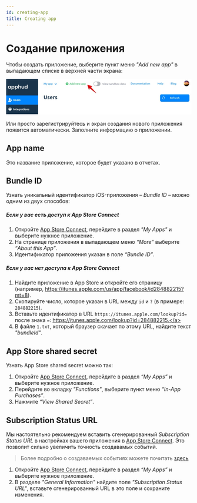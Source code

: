 ```yaml
---
id: creating-app
title: Creating app
---
```

# Создание приложения

Чтобы создать приложение, выберите пункт меню *"Add new app"* в выпадающем списке в верхней части экрана:

![New-app-step-1](assets/new-app-step-1.jpeg)

Или просто зарегистрируйтесь и экран создания нового приложения появится автоматически. Заполните информацию о приложении.

## App name

Это название приложение, которое будет указано в отчетах.

## Bundle ID

Узнать уникальный идентификатор iOS-приложения – *Bundle ID* – можно одним из двух способов:

##### Если у вас есть доступ к App Store Connect

1. Откройте <a href="https://appstoreconnect.apple.com/" target="_blank">App Store Connect</a>, перейдите в раздел *"My Apps"* и выберите нужное приложение.
2. На странице приложения в выпадающем меню *“More”* выберите *“About this App”*.
3. Идентификатор приложения указан в поле *“Bundle ID”*.

##### Если у вас нет доступа к App Store Connect

1. Найдите приложение в App Store и откройте его страницу (например, <a href="https://itunes.apple.com/us/app/facebook/id284882215?mt=8" target="_blank">https://itunes.apple.com/us/app/facebook/id284882215?mt=8</a>).
2. Скопируйте число, которое указан в URL между `id` и `?` (в примере: `284882215`).
3. Вставьте идентификатор в URL `https://itunes.apple.com/lookup?id=` после знака `=`: <a href="https://itunes.apple.com/lookup?id=284882215" target="_blank">https://itunes.apple.com/lookup?id=284882215.</a>
4. В файле `1.txt`, который браузер скачает по этому URL, найдите текст *"bundleId"*.

## App Store shared secret

Узнать App Store shared secret можно так:

1. Откройте <a href="https://appstoreconnect.apple.com/" target="_blank">App Store Connect</a>, перейдите в раздел *“My Apps”* и выберите нужное приложение.
2. Перейдите во вкладку *"Functions"*, выберите пункт меню *“In-App Purchases”*.
3. Нажмите *“View Shared Secret”*.

## Subscription Status URL

Мы настоятельно рекомендуем вставить сгенерированный *Subscription Status URL* в настройках вашего приложения в <a href="https://appstoreconnect.apple.com/" target="_blank">App Store Connect</a>. Это позволит сильно увеличить точность создавамых событий.

> Более подробно о создаваемых событиях можете почитать [здесь](events.md)

1. Откройте <a href="https://appstoreconnect.apple.com/" target="_blank">App Store Connect</a>, перейдите в раздел *“My Apps”* и выберите нужное приложение.
2. В разделе *"General Information"* найдите поле *"Subscription Status URL"*, вставьте сгенерированный URL в это поле и сохраните изменения.